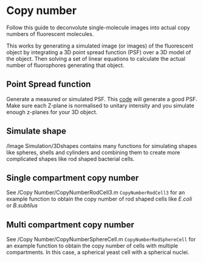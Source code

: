 # Copy number

Follow this guide to deconvolute single-molecule images into actual copy numbers of fluorescent molecules.

This works by generating a simulated image (or images) of the fluorescent object by integrating a 3D point spread function (PSF) over a 3D model of the object. Then solving a set of linear equations to calculate the actual number of fluorophores generating that object.

## Point Spread function

Generate a measured or simulated PSF. This [code](https://uk.mathworks.com/matlabcentral/fileexchange/31945-widefield-fluorescence-microscope-point-spread-function) will generate a good PSF. Make sure each Z-plane is normalised to unitary intensity and you simulate enough z-planes for your 3D object.

## Simulate shape
/Image Simulation/3Dshapes contains many functions for simulating shapes like spheres, shells and cylinders and combining them to create more complicated shapes like rod shaped bacterial cells.

## Single compartment copy number

See /Copy Number/CopyNumberRodCell3.m `CopyNumberRodCell3` for an example function to obtain the copy number of rod shaped cells like *E.coli* or *B.subtilus*

## Multi compartment copy number

See /Copy Number/CopyNumberSphereCell.m `CopyNumberRodSphereCell` for an example function to obtain the copy number of cells with multiple compartments. In this case, a spherical yeast cell with a spherical nuclei.
